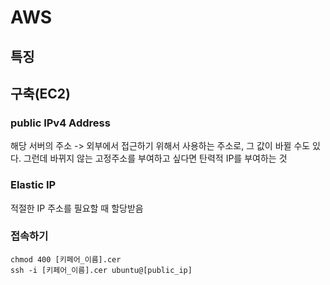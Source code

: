 # AWS

## 특징


## 구축(EC2)
### public IPv4 Address
해당 서버의 주소
-> 외부에서 접근하기 위해서 사용하는 주소로, 그 값이 바뀔 수도 있다.
그런데 바뀌지 않는 고정주소를 부여하고 싶다면 탄력적 IP를 부여하는 것

### Elastic IP
적절한 IP 주소를 필요할 때 할당받음

### 접속하기
```shell
chmod 400 [키페어_이름].cer
ssh -i [키페어_이름].cer ubuntu@[public_ip]
```
